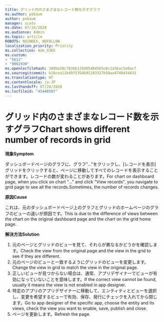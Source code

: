 ```yaml
---
title: グリッド内のさまざまなレコード数を示すグラフ
ms.author: pebaum
author: pebaum
manager: scotv
ms.date: 07/24/2020
ms.audience: Admin
ms.topic: article
ROBOTS: NOINDEX, NOFOLLOW
localization_priority: Priority
ms.collection: Adm_O365
ms.custom:
- "5611"
- "9002930"
ms.openlocfilehash: 3d0be28c783bb129d05484565c6c2a56ac5e0acf
ms.sourcegitcommit: b10cea11b4975354b91193327b58aa4740d34833
ms.translationtype: HT
ms.contentlocale: ja-JP
ms.lasthandoff: 07/28/2020
ms.locfileid: "45440567"
---
```

# <a name="chart-shows-different-number-of-records-in-grid"></a><span data-ttu-id="86a5e-102">グリッド内のさまざまなレコード数を示すグラフ</span><span class="sxs-lookup"><span data-stu-id="86a5e-102">Chart shows different number of records in grid</span></span>

<span data-ttu-id="86a5e-103">**現象**</span><span class="sxs-lookup"><span data-stu-id="86a5e-103">**Symptom**</span></span>

<span data-ttu-id="86a5e-104">ダッシュボードページのグラフに、グラフ"..."をクリックし、[レコードを表示]グリッドをクリックすると、ページに移動してすべてのレコードを表示することができます。レコードの数が変わることがあります。</span><span class="sxs-lookup"><span data-stu-id="86a5e-104">For chart on dashboard page, when you click on chart "…" and click "View records", you navigate to grid page to see all the records.Sometimes, the number of records changes.</span></span>

<span data-ttu-id="86a5e-105">**原因**</span><span class="sxs-lookup"><span data-stu-id="86a5e-105">**Cause**</span></span>

<span data-ttu-id="86a5e-106">これは、元のダッシュボードページ上のグラフとグリッドのホームページのグラフのビューの違いが原因です。</span><span class="sxs-lookup"><span data-stu-id="86a5e-106">This is due to the difference of views between the chart on the original dashboard page and the chart on the grid home page.</span></span>  

<span data-ttu-id="86a5e-107">**解決方法**</span><span class="sxs-lookup"><span data-stu-id="86a5e-107">**Solution**</span></span>

1. <span data-ttu-id="86a5e-108">元のページとグリッドのビューを見て、それらが異なるかどうかを確認します。</span><span class="sxs-lookup"><span data-stu-id="86a5e-108">Check the view from the original page and the view in the grid to see if they are different.</span></span>
2. <span data-ttu-id="86a5e-109">元のページのビューと一致するようにグリッドのビューを変更します。</span><span class="sxs-lookup"><span data-stu-id="86a5e-109">Change the view in grid to match the view in the original page.</span></span>
3. <span data-ttu-id="86a5e-110">正しいビューが見つからない場合は、通常、アプリデザイナーでビューが有効になっていないことを意味します。</span><span class="sxs-lookup"><span data-stu-id="86a5e-110">If the correct view cannot be found, usually it means the view is not enabled in app designer.</span></span>
4. <span data-ttu-id="86a5e-111">特定のアプリのアプリデザイナーに移動して、エンティティとビューを選択し、変更を希望するビューで有効、保存、発行にチェックを入れてから閉じます。</span><span class="sxs-lookup"><span data-stu-id="86a5e-111">Go to app designer of the specific app, choose the entity and its views, check the view you want to enable, save, publish and close.</span></span>
5. <span data-ttu-id="86a5e-112">ページを更新します。</span><span class="sxs-lookup"><span data-stu-id="86a5e-112">Refresh the page.</span></span>